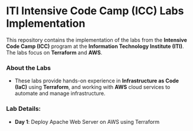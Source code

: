 #  ITI Intensive Code Camp (ICC) Labs Implementation

This repository contains the implementation of the labs from the **Intensive Code Camp (ICC)** program at the **Information Technology Institute (ITI)**. The labs focus on **Terraform** and **AWS**.

### About the Labs

- These labs provide hands-on experience in **Infrastructure as Code (IaC)** using **Terraform**, and working with **AWS** cloud services to automate and manage infrastructure.

### Lab Details:

- **Day 1**: Deploy Apache Web Server on AWS using Terraform
